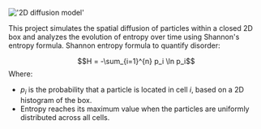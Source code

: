 
!['2D diffusion model'](./particle_diffusion.gif)

This project simulates the spatial diffusion of particles within a closed 2D box and analyzes the evolution of entropy over time using Shannon's entropy formula.
Shannon entropy formula to quantify disorder:

$$H = -\sum_{i=1}^{n} p_i \ln p_i$$
Where:
- $p_i$ is the probability that a particle is located in cell $i$, based on a 2D histogram of the box.
- Entropy reaches its maximum value when the particles are uniformly distributed across all cells.
